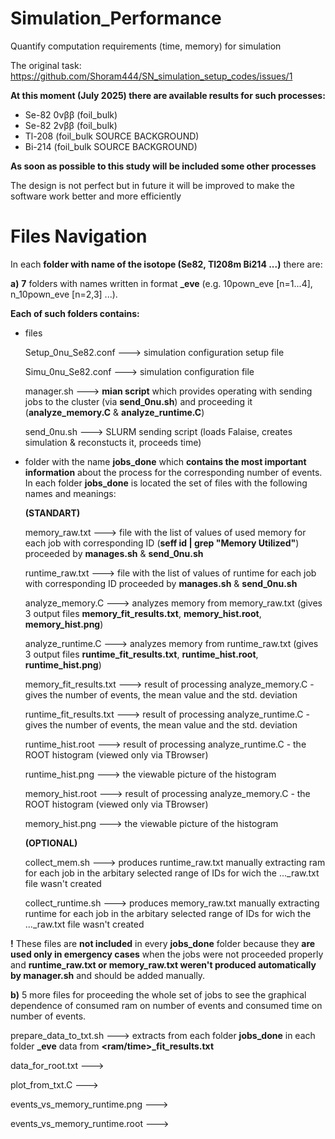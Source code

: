 # Simulation_Performance
Quantify computation requirements (time, memory) for simulation

The original task: https://github.com/Shoram444/SN_simulation_setup_codes/issues/1

**At this moment (July 2025) there are available results for such processes:**

* Se-82 0νββ (foil_bulk)
* Se-82 2νββ (foil_bulk)
* Tl-208 (foil_bulk SOURCE BACKGROUND)
* Bi-214 (foil_bulk SOURCE BACKGROUND)
  
**As soon as possible to this study will be included some other processes**

The design is not perfect but in future it will be improved to make the software work better and more efficiently

# Files Navigation

In each **folder with name of the isotope (Se82, Tl208m Bi214 ...)** there are:

**a)** **7** folders with names written in format **<NUMBER>_eve** (e.g. 10pown_eve [n=1...4], n_10pown_eve [n=2,3] ...). 

**Each of such folders contains:**

- files
  
  Setup_0nu_Se82.conf ---> simulation configuration setup file
  
  Simu_0nu_Se82.conf  ---> simulation configuration file
  
  manager.sh          ---> **mian script** which provides operating with sending jobs to the cluster (via **send_0nu.sh**) and proceeding it (**analyze_memory.C** & **analyze_runtime.C**)
  
  send_0nu.sh         ---> SLURM sending script (loads Falaise, creates simulation & reconstucts it, proceeds time)
  
- folder with the name **jobs_done** 
  which **contains the most important information** about the process for the corresponding number of events. In each folder **jobs_done** is located the set of files with the following names      and meanings:

   **(STANDART)**
  
  memory_raw.txt          ---> file with the list of values of used memory for each job with corresponding ID (**seff id | grep "Memory Utilized"**) proceeded by **manages.sh** & **send_0nu.sh**

  runtime_raw.txt         ---> file with the list of values of runtime for each job with corresponding ID proceeded by **manages.sh** & **send_0nu.sh**  

  analyze_memory.C        ---> analyzes memory from memory_raw.txt (gives 3 output files **memory_fit_results.txt**, **memory_hist.root**, **memory_hist.png**)  

  analyze_runtime.C       ---> analyzes memory from runtime_raw.txt (gives 3 output files **runtime_fit_results.txt**, **runtime_hist.root**, **runtime_hist.png**)  

  memory_fit_results.txt  ---> result of processing analyze_memory.C - gives the number of events, the mean value and the std. deviation  

  runtime_fit_results.txt ---> result of processing analyze_runtime.C - gives the number of events, the mean value and the std. deviation  

  runtime_hist.root       ---> result of processing analyze_runtime.C - the ROOT histogram (viewed only via TBrowser)  

  runtime_hist.png        ---> the viewable picture of the histogram  

  memory_hist.root        ---> result of processing analyze_memory.C - the ROOT histogram (viewed only via TBrowser)  

  memory_hist.png         ---> the viewable picture of the histogram  

    **(OPTIONAL)**
  
  collect_mem.sh         --->  produces runtime_raw.txt manually extracting ram for each job in the arbitary selected range of IDs for wich the ..._raw.txt file wasn't created

  collect_runtime.sh     ---> produces memory_raw.txt manually extracting runtime for each job in the arbitary selected range of IDs for wich the ..._raw.txt file wasn't created

**!** These files are **not included** in every **jobs_done** folder because they **are used only in emergency cases** when the jobs were not proceeded properly and **runtime_raw.txt or memory_raw.txt weren't produced automatically by manager.sh** and should be added manually. 

**b)** 5 more files for proceeding the whole set of jobs to see the graphical dependence of consumed ram on number of events and consumed time on number of events. 

prepare_data_to_txt.sh           ---> extracts from each folder **jobs_done** in each folder **<NUMBER>_eve** data from **<ram/time>_fit_results.txt**

data_for_root.txt                --->

plot_from_txt.C                  --->

events_vs_memory_runtime.png     --->

events_vs_memory_runtime.root    --->















